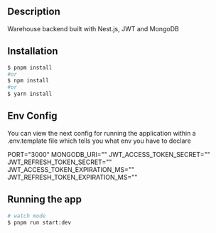 

## Description

Warehouse backend built with Nest.js, JWT and MongoDB

## Installation

```bash
$ pnpm install
#or
$ npm install
#or
$ yarn install 
```

## Env Config

You can view the next config for running the application within a .env.template file which tells you what env you have to declare

PORT="3000"
MONGODB_URI=""
JWT_ACCESS_TOKEN_SECRET=""
JWT_REFRESH_TOKEN_SECRET=""
JWT_ACCESS_TOKEN_EXPIRATION_MS=""
JWT_REFRESH_TOKEN_EXPIRATION_MS=""

## Running the app

```bash
# watch mode
$ pnpm run start:dev

```

